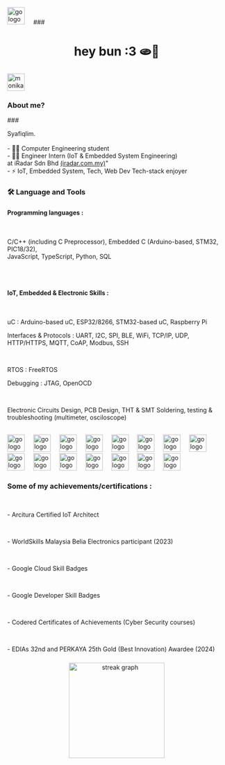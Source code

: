   <img src="https://imgflip.com/embed/8tc3q1" height="40" alt="go logo"  />
  <img width="12" />
###

<h1 align="center">hey bun :3 🫓🫶</h1>

###

<div align="left">
  <img src="https://i.postimg.cc/tJ9zQ04w/monika-sleepyface-removebg.png" height="40" alt="monika-sleepyface-removebg" /><img width="40">
  <h3>About me?</h3>
</div>
###

<p align="left">Syafiqlim.<br><br>- 👨‍🎓 Computer Engineering student <br>- 👨‍💻 Engineer Intern (IoT & Embedded System Engineering) <br> at iRadar Sdn Bhd <a href="https://iradar.com.my/">(iradar.com.my)</a>"<br>- ⚡ IoT, Embedded System, Tech, Web Dev Tech-stack enjoyer</p>

###

<h3 align="left">🛠 Language and Tools</h3>

###
<div align="left">
    <h4>Programming languages : </h4> <br>
    <p> C/C++ (including C Preprocessor), Embedded C (Arduino-based, STM32, PIC18/32), <br> JavaScript, TypeScript, Python, SQL </p>
    <br><br>
    <h4>IoT, Embedded & Electronic Skills : </h4> <br>
    <p> uC : Arduino-based uC, ESP32/8266, STM32-based uC, Raspberry Pi </p>
    <p> Interfaces & Protocols : UART, I2C, SPI, BLE, WiFi, TCP/IP, UDP, 
    <br> HTTP/HTTPS, MQTT, CoAP, Modbus, SSH </p>
    <br>
    <p> RTOS : FreeRTOS
    <br>
    <p> Debugging : JTAG, OpenOCD </p>
    <br>
    <p> Electronic Circuits Design, PCB Design, THT & SMT Soldering, testing & troubleshooting (multimeter, osciloscope)
</div>

<br>

<div align="left">
  <img src="https://devicon-website.vercel.app/api/c/original.svg" height="40" alt="go logo"  />
  <img width="12" />
  <img src="https://devicon-website.vercel.app/api/cplusplus/original.svg" height="40" alt="go logo"  />
  <img width="12" />
  <img src="https://devicon-website.vercel.app/api/embeddedc/plain-wordmark.svg" height="40" alt="go logo"  />
  <img width="12" />
  <img src="https://devicon-website.vercel.app/api/arduino/original-wordmark.svg" height="40" alt="go logo"  />
  <img width="12" />
  <img src="https://devicon-website.vercel.app/api/mysql/original.svg" height="40" alt="go logo"  />
  <img width="12" />
  <img src="https://devicon-website.vercel.app/api/javascript/original.svg" height="40" alt="go logo"  />
  <img width="12" />
  <img src="https://devicon-website.vercel.app/api/typescript/original.svg" height="40" alt="go logo"  />
  <img width="12" />
  <img src="https://devicon-website.vercel.app/api/nodejs/original-wordmark.svg" height="40" alt="go logo"  />
  <img width="12" />
  <img src="https://devicon-website.vercel.app/api/express/original-wordmark.svg" height="40" alt="go logo"  />
  <img width="12" />
  <img src="https://devicon-website.vercel.app/api/react/original.svg" height="40" alt="go logo"  />
  <img width="12" />
  <img src="https://devicon-website.vercel.app/api/vscode/original.svg" height="40" alt="go logo"  />
  <img width="12" />
  <img src="https://devicon-website.vercel.app/api/googlecloud/original.svg" height="40" alt="go logo"  />
  <img width="12" />
  <img src="https://devicon-website.vercel.app/api/azure/original.svg" height="40" alt="go logo"  />
  <img width="12" />
  <img src="https://devicon-website.vercel.app/api/linux/original.svg" height="40" alt="go logo"  />
  <img width="12" />
  <img src="https://devicon-website.vercel.app/api/ubuntu/plain-wordmark.svg" height="40" alt="go logo"  />
  <img width="12" />
</div>

###

<div align="left">
    <h3>Some of my achievements/certifications : </h3><br>
    <p>- Arcitura Certified IoT Architect </p><br>
    <p>- WorldSkills Malaysia Belia Electronics participant (2023) </p><br>
    <p>- Google Cloud Skill Badges </p><br>
    <p>- Google Developer Skill Badges </p><br>
    <p>- Codered Certificates of Achievements (Cyber Security courses) </p><br>
    <p>- EDIAs 32nd and PERKAYA 25th Gold (Best Innovation) Awardee (2024) </p>
</div>

###

<div align="center">
  <img src="https://streak-stats.demolab.com?user=maurodesouza&locale=en&mode=daily&theme=dark&hide_border=false&border_radius=5&order=3" height="220" alt="streak graph"  />
</div>

###